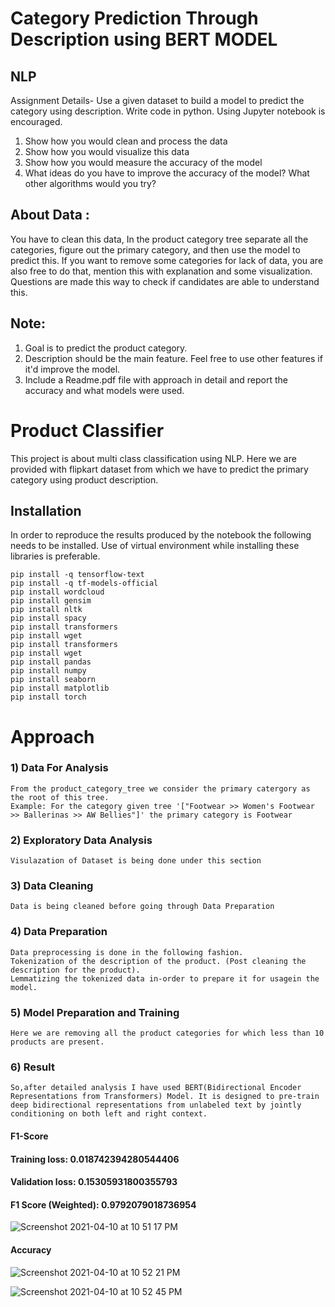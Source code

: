 # Category Prediction Through Description using BERT MODEL

## NLP
Assignment Details-
Use a given dataset to build a model to predict the category using description. Write code in python. Using Jupyter notebook is encouraged. 

  1) Show how you would clean and process the data
  2) Show how you would visualize this data
  3) Show how you would measure the accuracy of the model
  4) What ideas do you have to improve the accuracy of the model? What other algorithms would you try?

## About Data : 
You have to clean this data, In the product category tree separate all the categories, figure out the primary category, and then use the model to predict this.
If you want to remove some categories for lack of data, you are also free to do that, mention this with explanation and some visualization.
Questions are made this way to check if candidates are able to understand this.

## Note: 
1) Goal is to predict the product category.
2) Description should be the main feature. Feel free to use other features if it'd improve the model.
3) Include a Readme.pdf file with approach in detail and report the accuracy and what models were used.

# Product Classifier #
This project is about multi class classification using NLP.
Here we are provided with flipkart dataset from which we have to predict the primary category using product description.


## Installation
In order to reproduce the results produced by the notebook the following needs to be installed.
Use of virtual environment while installing these libraries is preferable.
 
~~~
pip install -q tensorflow-text
pip install -q tf-models-official
pip install wordcloud
pip install gensim
pip install nltk
pip install spacy
pip install transformers
pip install wget
pip install transformers
pip install wget
pip install pandas
pip install numpy
pip install seaborn
pip install matplotlib
pip install torch
~~~

# Approach

### 1) Data For Analysis
    From the product_category_tree we consider the primary catergory as the root of this tree. 
    Example: For the category given tree '["Footwear >> Women's Footwear >> Ballerinas >> AW Bellies"]' the primary category is Footwear
    
### 2) Exploratory Data Analysis
    Visulazation of Dataset is being done under this section
    
### 3) Data Cleaning
    Data is being cleaned before going through Data Preparation
    
### 4) Data Preparation
    Data preprocessing is done in the following fashion.
    Tokenization of the description of the product. (Post cleaning the description for the product).
    Lemmatizing the tokenized data in-order to prepare it for usagein the model.
 
### 5) Model Preparation and Training
    Here we are removing all the product categories for which less than 10 products are present.
    
### 6) Result
    So,after detailed analysis I have used BERT(Bidirectional Encoder Representations from Transformers) Model. It is designed to pre-train deep bidirectional representations from unlabeled text by jointly conditioning on both left and right context. 
#### F1-Score
    
#### Training loss: 0.018742394280544406
#### Validation loss: 0.15305931800355793
#### F1 Score (Weighted): 0.9792079018736954

![Screenshot 2021-04-10 at 10 51 17 PM](https://user-images.githubusercontent.com/41789975/114278837-44a9ba80-9a4f-11eb-9d18-84c401c7c601.png)

#### Accuracy

![Screenshot 2021-04-10 at 10 52 21 PM](https://user-images.githubusercontent.com/41789975/114278883-6acf5a80-9a4f-11eb-8f25-7200aa0cb365.png)

![Screenshot 2021-04-10 at 10 52 45 PM](https://user-images.githubusercontent.com/41789975/114278898-791d7680-9a4f-11eb-8a05-c5ebe7de6117.png)
